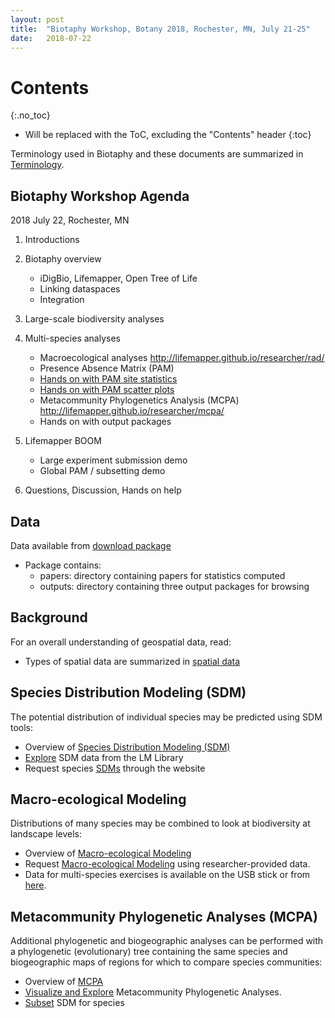 ```yaml
---
layout: post
title:  "Biotaphy Workshop, Botany 2018, Rochester, MN, July 21-25"
date:   2018-07-22
---
```



# Contents
{:.no_toc}

* Will be replaced with the ToC, excluding the "Contents" header
{:toc}

Terminology used in Biotaphy and these documents are summarized in 
[Terminology](/terms).

## Biotaphy Workshop Agenda

2018 July 22, Rochester, MN

1.	Introductions

1.	Biotaphy overview
    *	iDigBio, Lifemapper, Open Tree of Life
    *	Linking dataspaces
    * Integration

1. Large-scale biodiversity analyses

1.	Multi-species analyses
    *	Macroecological analyses
      http://lifemapper.github.io/researcher/rad/
    * Presence Absence Matrix (PAM)
    * [Hands on with PAM site statistics](/training/multi_species_stats)
    * [Hands on with PAM scatter plots](/training/multi_species_stats)
    * Metacommunity Phylogenetics Analysis (MCPA)
      http://lifemapper.github.io/researcher/mcpa/
    * Hands on with output packages

1. Lifemapper BOOM
    * Large experiment submission demo
    * Global PAM / subsetting demo

1. Questions, Discussion, Hands on help

## Data

Data available from [download package](/assets/data/botany.zip)

* Package contains:
  * papers: directory containing papers for statistics computed
  * outputs: directory containing three output packages for browsing

## Background

For an overall understanding of geospatial data, read:
  * Types of spatial data are summarized in [spatial data](/researcher/spatialData)
  
## Species Distribution Modeling (SDM)

The potential distribution of individual species may be predicted using SDM tools:
  * Overview of [Species Distribution Modeling (SDM)](/researcher/sdm)
  * [Explore](/training/exploreData) SDM data from the LM Library
  * Request species [SDMs](/training/sdmTraining) through the website

## Macro-ecological Modeling

Distributions of many species may be combined to look at biodiversity at 
landscape levels: 
  * Overview of [Macro-ecological Modeling](/researcher/rad)
  * Request [Macro-ecological Modeling](/training/boomTraining) using 
    researcher-provided data.
  * Data for multi-species exercises is available on the USB stick or from
    [here](http://lifemapper.github.io/assets/data/botany.zip).

## Metacommunity Phylogenetic Analyses (MCPA)

Additional phylogenetic and biogeographic analyses can be performed with 
a phylogenetic (evolutionary) tree containing the same species and 
biogeographic maps of regions for which to compare species communities:
  * Overview of [MCPA](/researcher/mcpa)
  * [Visualize and Explore](/training/mcpaVizTraining) Metacommunity 
    Phylogenetic Analyses.  
  * [Subset](/training/subsetTraining) SDM for species

